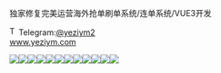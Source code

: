 独家修复完美运营海外抢单刷单系统/连单系统/VUE3开发<p dir="auto"><a target="_blank" rel="noopener noreferrer nofollow" href="https://camo.githubusercontent.com/d614d90677fbc2e34c7c62ebc68c82379d87a57c4beaf05af65fec7ba6b72e36/68747470733a2f2f63646e2d69636f6e732d706e672e666c617469636f6e2e636f6d2f3531322f323131312f323131313634362e706e67"><img src="https://camo.githubusercontent.com/d614d90677fbc2e34c7c62ebc68c82379d87a57c4beaf05af65fec7ba6b72e36/68747470733a2f2f63646e2d69636f6e732d706e672e666c617469636f6e2e636f6d2f3531322f323131312f323131313634362e706e67" alt="Telegram Icon" style="width: 16px; max-width: 100%;" data-canonical-src="https://cdn-icons-png.flaticon.com/512/2111/2111646.png"></a>Telegram:<a href="https://t.me/yeziym2" rel="nofollow">@yeziym2</a><br><a href="https://www.yeziym.com/">www.yeziym.com</a></p><img src="https://github.com/yeziym/m4HQMAh0F0/blob/main/e0RFV.png"><img src="https://github.com/yeziym/m4HQMAh0F0/blob/main/7m2Cb.png"><img src="https://github.com/yeziym/m4HQMAh0F0/blob/main/pvb9x.png"><img src="https://github.com/yeziym/m4HQMAh0F0/blob/main/Ql1GG.png"><img src="https://github.com/yeziym/m4HQMAh0F0/blob/main/ZWitH.png"><img src="https://github.com/yeziym/m4HQMAh0F0/blob/main/ZxtUu.png"><img src="https://github.com/yeziym/m4HQMAh0F0/blob/main/kjqt4.png"><img src="https://github.com/yeziym/m4HQMAh0F0/blob/main/j1oss.png"><img src="https://github.com/yeziym/m4HQMAh0F0/blob/main/cEmk1.png"><img src="https://github.com/yeziym/m4HQMAh0F0/blob/main/bvy95.png"><img src="https://github.com/yeziym/m4HQMAh0F0/blob/main/Uoh0A.png"><img src="https://github.com/yeziym/m4HQMAh0F0/blob/main/YkYpg.png">